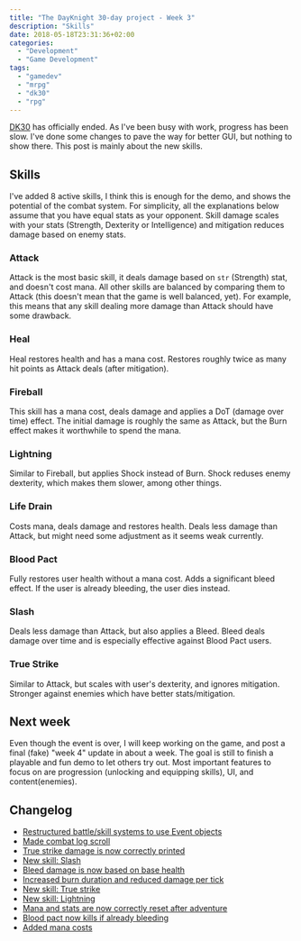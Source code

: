 ```yaml
---
title: "The DayKnight 30-day project - Week 3"
description: "Skills"
date: 2018-05-18T23:31:36+02:00
categories:
  - "Development"
  - "Game Development"
tags:
  - "gamedev"
  - "mrpg"
  - "dk30"
  - "rpg"
---
```


[DK30](../dayknight30) has officially ended.
As I've been busy with work, progress has been slow.
I've done some changes to pave the way for better GUI, but nothing to show there.
This post is mainly about the new skills.

## Skills

I've added 8 active skills, I think this is enough for the demo, and shows the potential of the combat system.
For simplicity, all the explanations below assume that you have equal stats as your opponent.
Skill damage scales with your stats (Strength, Dexterity or Intelligence) and mitigation reduces damage based on enemy stats.

### Attack

Attack is the most basic skill, it deals damage based on `str` (Strength) stat, and doesn't cost mana.
All other skills are balanced by comparing them to Attack (this doesn't mean that the game is well balanced, yet).
For example, this means that any skill dealing more damage than Attack should have some drawback.

### Heal

Heal restores health and has a mana cost.
Restores roughly twice as many hit points as Attack deals (after mitigation).

### Fireball

This skill has a mana cost, deals damage and applies a DoT (damage over time) effect.
The initial damage is roughly the same as Attack, but the Burn effect makes it worthwhile to spend the mana.

### Lightning

Similar to Fireball, but applies Shock instead of Burn.
Shock reduses enemy dexterity, which makes them slower, among other things.

### Life Drain

Costs mana, deals damage and restores health.
Deals less damage than Attack, but might need some adjustment as it seems weak currently.

### Blood Pact

Fully restores user health without a mana cost.
Adds a significant bleed effect.
If the user is already bleeding, the user dies instead.

### Slash

Deals less damage than Attack, but also applies a Bleed.
Bleed deals damage over time and is especially effective against Blood Pact users.

### True Strike

Similar to Attack, but scales with user's dexterity, and ignores mitigation.
Stronger against enemies which have better stats/mitigation.

## Next week

Even though the event is over, I will keep working on the game, and post a final (fake) "week 4" update in about a week.
The goal is still to finish a playable and fun demo to let others try out.
Most important features to focus on are progression (unlocking and equipping skills), UI, and content(enemies).

## Changelog

* [Restructured battle/skill systems to use Event objects](https://github.com/olehermanse/mrpg/commit/a67d914eb3d18c45ce515900fa3397f47a825e96)
* [Made combat log scroll](https://github.com/olehermanse/mrpg/commit/d2967be69b680eeeb455b09b85078930437dfe75)
* [True strike damage is now correctly printed](https://github.com/olehermanse/mrpg/commit/524682aacefdfa3ff0aa5714dd800569fc58a294)
* [New skill: Slash](https://github.com/olehermanse/mrpg/commit/6c47d9fb08bda50e2c5bf18aaa73bfe60883c9d5)
* [Bleed damage is now based on base health](https://github.com/olehermanse/mrpg/commit/7e3ed53e886143dad2c08ef5ed2b16ba6dee236a)
* [Increased burn duration and reduced damage per tick](https://github.com/olehermanse/mrpg/commit/38dd05a5d2462f5fcb8e1085e85bd1341c0bd495)
* [New skill: True strike](https://github.com/olehermanse/mrpg/commit/2822514ec6f45a205c3bc738be4610d2ee370f7e)
* [New skill: Lightning](https://github.com/olehermanse/mrpg/commit/f9bb1b8b7c4eb79f48cf2fbb4138c436a3b83f6b)
* [Mana and stats are now correctly reset after adventure](https://github.com/olehermanse/mrpg/commit/febb9d88bd6c2fdf462e34951ff61ec39b9340ec)
* [Blood pact now kills if already bleeding](https://github.com/olehermanse/mrpg/commit/0d055530473eb02a81d9e0e0a2cc4bb6fe8c8612)
* [Added mana costs](https://github.com/olehermanse/mrpg/commit/574a5560864b3fecb5f2514d104442f27319246f)
